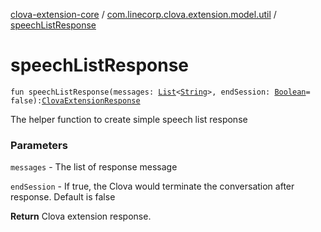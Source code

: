 [clova-extension-core](../index.md) / [com.linecorp.clova.extension.model.util](index.md) / [speechListResponse](./speech-list-response.md)

# speechListResponse

`fun speechListResponse(messages: `[`List`](https://kotlinlang.org/api/latest/jvm/stdlib/kotlin.collections/-list/index.html)`<`[`String`](https://kotlinlang.org/api/latest/jvm/stdlib/kotlin/-string/index.html)`>, endSession: `[`Boolean`](https://kotlinlang.org/api/latest/jvm/stdlib/kotlin/-boolean/index.html)` = false): `[`ClovaExtensionResponse`](../com.linecorp.clova.extension.model.response/-clova-extension-response/index.md)

The helper function to create simple speech list response

### Parameters

`messages` - The list of response message

`endSession` - If true, the Clova would terminate the conversation after response. Default is false

**Return**
Clova extension response.

